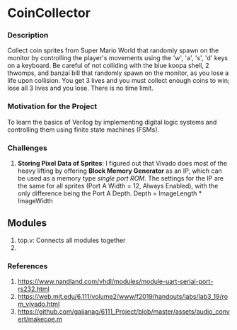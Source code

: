 # CoinCollector

### Description
Collect coin sprites from Super Mario World that randomly spawn on the monitor by controlling the player's movements using the 'w', 'a', 's', 'd' keys on a keyboard. 
Be careful of not colliding with the blue koopa shell, 2 thwomps, and banzai bill that randomly spawn on the monitor, as you lose a life upon collision. You get 3 lives and you must collect enough coins to win; lose all 3 lives and you lose. There is no time limit.

### Motivation for the Project
To learn the basics of Verilog by implementing digital logic systems and controlling them using finite state machines (FSMs). 

### Challenges
1.   **Storing Pixel Data of Sprites**: I figured out that Vivado does most of the heavy lifting by offering **Block Memory Generator** as an IP, which can be used as a memory type *single port ROM*. The settings for the IP are the same for all sprites (Port A Width = 12, Always Enabled), with the only difference being the Port A Depth. Depth = ImageLength * ImageWidth 



## Modules
1.  top.v: Connects all modules together 
2.  

### References
1.  https://www.nandland.com/vhdl/modules/module-uart-serial-port-rs232.html
2.  https://web.mit.edu/6.111/volume2/www/f2019/handouts/labs/lab3_19/rom_vivado.html
3.  https://github.com/gajjanag/6111_Project/blob/master/assets/audio_convert/makecoe.m
